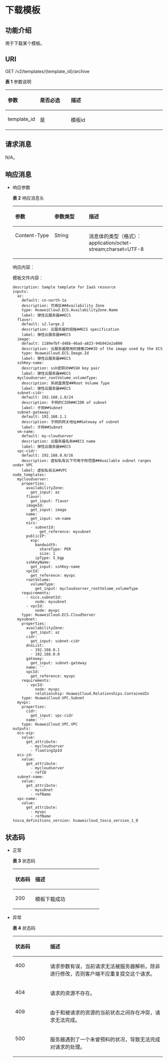 # 下载模板<a name="aos_02_0071"></a>

## 功能介绍<a name="section11791558131914"></a>

用于下载某个模板。

## URI<a name="section19180105811197"></a>

GET  /v2/templates/\{template\_id\}/archive

**表 1**  参数说明

<a name="table6656135211315"></a>
<table><thead align="left"><tr id="row1656155217139"><th class="cellrowborder" valign="top" width="19.77%" id="mcps1.2.4.1.1"><p id="p965675217139"><a name="p965675217139"></a><a name="p965675217139"></a>参数</p>
</th>
<th class="cellrowborder" valign="top" width="19.77%" id="mcps1.2.4.1.2"><p id="p94016612336"><a name="p94016612336"></a><a name="p94016612336"></a>是否必选</p>
</th>
<th class="cellrowborder" valign="top" width="60.46%" id="mcps1.2.4.1.3"><p id="p2657352181311"><a name="p2657352181311"></a><a name="p2657352181311"></a>描述</p>
</th>
</tr>
</thead>
<tbody><tr id="row2657952161319"><td class="cellrowborder" valign="top" width="19.77%" headers="mcps1.2.4.1.1 "><p id="p76571052121314"><a name="p76571052121314"></a><a name="p76571052121314"></a>template_id</p>
</td>
<td class="cellrowborder" valign="top" width="19.77%" headers="mcps1.2.4.1.2 "><p id="p184011613316"><a name="p184011613316"></a><a name="p184011613316"></a>是</p>
</td>
<td class="cellrowborder" valign="top" width="60.46%" headers="mcps1.2.4.1.3 "><p id="p16657155221315"><a name="p16657155221315"></a><a name="p16657155221315"></a>模板id</p>
</td>
</tr>
</tbody>
</table>

## 请求消息<a name="section1818035810193"></a>

N/A。

## 响应消息<a name="section07720562093"></a>

-   响应参数

    **表 2**  响应消息头

    <a name="table157481317181812"></a>
    <table><thead align="left"><tr id="row6748101751814"><th class="cellrowborder" valign="top" width="26.16%" id="mcps1.2.4.1.1"><p id="p1335893514314"><a name="p1335893514314"></a><a name="p1335893514314"></a>参数</p>
    </th>
    <th class="cellrowborder" valign="top" width="22.919999999999998%" id="mcps1.2.4.1.2"><p id="p23581635183120"><a name="p23581635183120"></a><a name="p23581635183120"></a>参数类型</p>
    </th>
    <th class="cellrowborder" valign="top" width="50.92%" id="mcps1.2.4.1.3"><p id="p7358113573117"><a name="p7358113573117"></a><a name="p7358113573117"></a>描述</p>
    </th>
    </tr>
    </thead>
    <tbody><tr id="row15749717141813"><td class="cellrowborder" valign="top" width="26.16%" headers="mcps1.2.4.1.1 "><p id="p19373143431612"><a name="p19373143431612"></a><a name="p19373143431612"></a>Content-Type</p>
    </td>
    <td class="cellrowborder" valign="top" width="22.919999999999998%" headers="mcps1.2.4.1.2 "><p id="p14749151741816"><a name="p14749151741816"></a><a name="p14749151741816"></a>String</p>
    </td>
    <td class="cellrowborder" valign="top" width="50.92%" headers="mcps1.2.4.1.3 "><p id="p274981714180"><a name="p274981714180"></a><a name="p274981714180"></a>消息体的类型（格式）：application/octet-stream;charset=UTF-8</p>
    </td>
    </tr>
    </tbody>
    </table>

    响应内容：

    模板文件内容：

    ```
    description: Sample template for IaaS resource
    inputs:
      az:
        default: cn-north-1a
        description: 可用区##Availability Zone
        type: HuaweiCloud.ECS.AvailabilityZone.Name
        label: 弹性云服务器##ECS
      flavor:
        default: s2.large.2
        description: 云服务器的规格##ECS specification
        label: 弹性云服务器##ECS
      image:
        default: 1189efbf-d48b-46ad-a823-94b942e2a000
        description: 云服务器使用的镜像ID##ID of the image used by the ECS
        type: HuaweiCloud.ECS.Image.Id
        label: 弹性云服务器##ECS
      sshKey-name:
        description: ssh密钥对##SSH key pair
        label: 弹性云服务器##ECS
      mycloudserver_rootVolume_volumeType:
        description: 系统盘类型##Root Volume Type
        label: 弹性云服务器##ECS
      subnet-cidr:
        default: 192.168.1.0/24
        description: 子网的CIDR##CIDR of subnet
        label: 子网##Subnet
      subnet-gateway:
        default: 192.168.1.1
        description: 子网的网关地址##Gateway of subnet
        label: 子网##Subnet
      vm-name:
        default: my-cloudserver
        description: 云服务器名称##ECS name
        label: 弹性云服务器##ECS
      vpc-cidr:
        default: 192.168.0.0/16
        description: 虚拟私有云下可用子网范围##Available subnet ranges under VPC
        label: 虚拟私有云##VPC
    node_templates:
      mycloudserver:
        properties:
          availabilityZone:
            get_input: az
          flavor:
            get_input: flavor
          imageId:
            get_input: image
          name:
            get_input: vm-name
          nics:
            - subnetId:
                get_reference: mysubnet
          publicIP:
            eip:
              bandwidth:
                shareType: PER
                size: 1
              ipType: 5_bgp
          sshKeyName:
            get_input: sshKey-name
          vpcId:
            get_reference: myvpc
          rootVolume:
            volumeType:
              get_input: mycloudserver_rootVolume_volumeType
        requirements:
          - nics.subnetId:
              node: mysubnet
          - vpcId:
              node: myvpc
        type: HuaweiCloud.ECS.CloudServer
      mysubnet:
        properties:
          availabilityZone:
            get_input: az
          cidr:
            get_input: subnet-cidr
          dnsList:
            - 192.168.0.1
            - 192.168.0.0
          gateway:
            get_input: subnet-gateway
          name: ''
          vpcId:
            get_reference: myvpc
        requirements:
          - vpcId:
              node: myvpc
              relationship: HuaweiCloud.Relationships.ContainedIn
        type: HuaweiCloud.VPC.Subnet
      myvpc:
        properties:
          cidr:
            get_input: vpc-cidr
          name: ''
        type: HuaweiCloud.VPC.VPC
    outputs:
      ecs-eip:
        value:
          get_attribute:
            - mycloudserver
            - floatingIpId
      ecs-id:
        value:
          get_attribute:
            - mycloudserver
            - refID
      subnet-name:
        value:
          get_attribute:
            - mysubnet
            - refName
      vpc-name:
        value:
          get_attribute:
            - myvpc
            - refName
    tosca_definitions_version: huaweicloud_tosca_version_1_0
    ```


## 状态码<a name="section6801656197"></a>

-   正常

    **表 3**  状态码

    <a name="table78013561594"></a>
    <table><thead align="left"><tr id="row28065612913"><th class="cellrowborder" valign="top" width="23.119999999999997%" id="mcps1.2.3.1.1"><p id="p980125618910"><a name="p980125618910"></a><a name="p980125618910"></a>状态码</p>
    </th>
    <th class="cellrowborder" valign="top" width="76.88000000000001%" id="mcps1.2.3.1.2"><p id="p38075618918"><a name="p38075618918"></a><a name="p38075618918"></a>描述</p>
    </th>
    </tr>
    </thead>
    <tbody><tr id="row880756898"><td class="cellrowborder" valign="top" width="23.119999999999997%" headers="mcps1.2.3.1.1 "><p id="p28019568916"><a name="p28019568916"></a><a name="p28019568916"></a>200</p>
    </td>
    <td class="cellrowborder" valign="top" width="76.88000000000001%" headers="mcps1.2.3.1.2 "><p id="p138035612912"><a name="p138035612912"></a><a name="p138035612912"></a>模板下载成功</p>
    </td>
    </tr>
    </tbody>
    </table>

-   异常

    **表 4**  状态码

    <a name="table118110561999"></a>
    <table><thead align="left"><tr id="row282155618918"><th class="cellrowborder" valign="top" width="23.24%" id="mcps1.2.3.1.1"><p id="p178217561195"><a name="p178217561195"></a><a name="p178217561195"></a>状态码</p>
    </th>
    <th class="cellrowborder" valign="top" width="76.75999999999999%" id="mcps1.2.3.1.2"><p id="p58213567916"><a name="p58213567916"></a><a name="p58213567916"></a>描述</p>
    </th>
    </tr>
    </thead>
    <tbody><tr id="row10820567918"><td class="cellrowborder" valign="top" width="23.24%" headers="mcps1.2.3.1.1 "><p id="p18821656694"><a name="p18821656694"></a><a name="p18821656694"></a>400</p>
    </td>
    <td class="cellrowborder" valign="top" width="76.75999999999999%" headers="mcps1.2.3.1.2 "><p id="p58213561491"><a name="p58213561491"></a><a name="p58213561491"></a>请求参数有误，当前请求无法被服务器解析。除非进行修改，否则客户端不应重复提交这个请求。</p>
    </td>
    </tr>
    <tr id="row259274681815"><td class="cellrowborder" valign="top" width="23.24%" headers="mcps1.2.3.1.1 "><p id="p135932467185"><a name="p135932467185"></a><a name="p135932467185"></a>404</p>
    </td>
    <td class="cellrowborder" valign="top" width="76.75999999999999%" headers="mcps1.2.3.1.2 "><p id="p2593346121816"><a name="p2593346121816"></a><a name="p2593346121816"></a>请求的资源不存在。</p>
    </td>
    </tr>
    <tr id="row682656099"><td class="cellrowborder" valign="top" width="23.24%" headers="mcps1.2.3.1.1 "><p id="p1382125620916"><a name="p1382125620916"></a><a name="p1382125620916"></a>409</p>
    </td>
    <td class="cellrowborder" valign="top" width="76.75999999999999%" headers="mcps1.2.3.1.2 "><p id="p2821556294"><a name="p2821556294"></a><a name="p2821556294"></a>由于和被请求的资源的当前状态之间存在冲突，请求无法完成。</p>
    </td>
    </tr>
    <tr id="row118217561090"><td class="cellrowborder" valign="top" width="23.24%" headers="mcps1.2.3.1.1 "><p id="p188210561295"><a name="p188210561295"></a><a name="p188210561295"></a>500</p>
    </td>
    <td class="cellrowborder" valign="top" width="76.75999999999999%" headers="mcps1.2.3.1.2 "><p id="p182156599"><a name="p182156599"></a><a name="p182156599"></a>服务器遇到了一个未曾预料的状况，导致无法完成对请求的处理。</p>
    </td>
    </tr>
    </tbody>
    </table>


